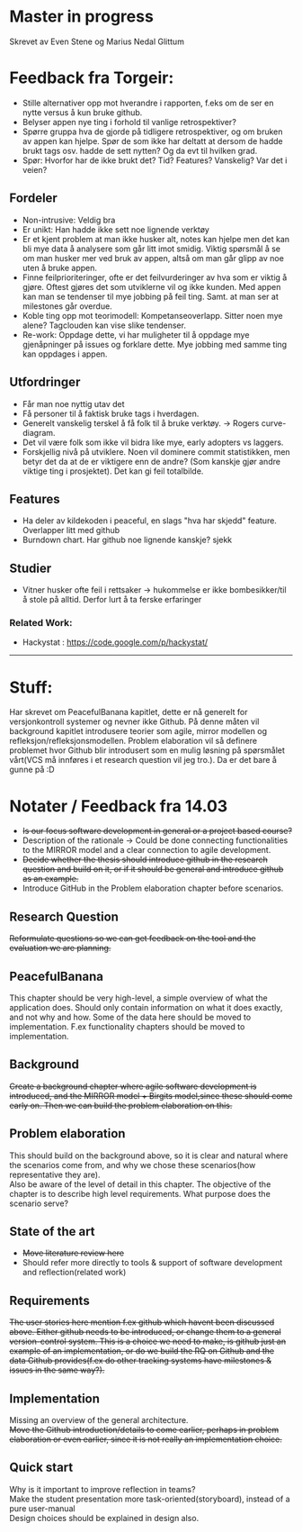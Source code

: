 Master in progress
======

Skrevet av Even Stene og Marius Nedal Glittum

# Feedback fra Torgeir:
* Stille alternativer opp mot hverandre i rapporten, f.eks om de ser en nytte versus å kun bruke github. 
* Belyser appen nye ting i forhold til vanlige retrospektiver?
* Spørre gruppa hva de gjorde på tidligere retrospektiver, og om bruken av appen kan hjelpe. Spør de som ikke har deltatt at dersom de hadde brukt tags osv. hadde de sett nytten? Og da evt til hvilken grad.  
* Spør: Hvorfor har de ikke brukt det? Tid? Features? Vanskelig? Var det i veien?

## Fordeler
* Non-intrusive: Veldig bra
* Er unikt: Han hadde ikke sett noe lignende verktøy
* Er et kjent problem at man ikke husker alt, notes kan hjelpe men det kan bli mye data å analysere som går litt imot smidig. Viktig spørsmål å se om man husker mer ved bruk av appen, altså om man går glipp av noe uten å bruke appen. 
* Finne feilprioriteringer, ofte er det feilvurderinger av hva som er viktig å gjøre. Oftest gjøres det som utviklerne vil og ikke kunden. Med appen kan man se tendenser til mye jobbing på feil ting. Samt. at man ser at milestones går overdue. 
* Koble ting opp mot teorimodell: Kompetanseoverlapp. Sitter noen mye alene? Tagclouden kan vise slike tendenser.
* Re-work: Oppdage dette, vi har muligheter til å oppdage mye gjenåpninger på issues og forklare dette. Mye jobbing med samme ting kan oppdages i appen. 

## Utfordringer
* Får man noe nyttig utav det
* Få personer til å faktisk bruke tags i hverdagen. 
* Generelt vanskelig terskel å få folk til å bruke verktøy. -> Rogers curve-diagram. 
* Det vil være folk som ikke vil bidra like mye, early adopters vs laggers. 
* Forskjellig nivå på utviklere. Noen vil dominere commit statistikken, men betyr det da at de er viktigere enn de andre? (Som kanskje gjør andre viktige ting i prosjektet). Det kan gi feil totalbilde. 

## Features
* Ha deler av kildekoden i peaceful, en slags "hva har skjedd" feature. Overlapper litt med github
* Burndown chart. Har github noe lignende kanskje? sjekk

## Studier
* Vitner husker ofte feil i rettsaker -> hukommelse er ikke bombesikker/til å stole på alltid. Derfor lurt å ta ferske erfaringer

### Related Work:
* Hackystat : https://code.google.com/p/hackystat/

___

# Stuff:
Har skrevet om PeacefulBanana kapitlet, dette er nå generelt for versjonkontroll systemer og nevner ikke Github. På denne måten vil background kapitlet introdusere teorier som agile, mirror modellen og refleksjon/refleksjonsmodellen. Problem elaboration vil så definere problemet hvor Github blir introdusert som en mulig løsning på spørsmålet vårt(VCS må innføres i et research question vil jeg tro.). Da er det bare å gunne på :D

# Notater / Feedback fra 14.03 
* ~~Is our focus software development in general or a project based course?~~
* Description of the rationale -> Could be done connecting functionalities to the MIRROR model and a clear connection to agile development.
* ~~Decide whether the thesis should introduce github in the research question and build on it, or if it should be general and introduce github as an example.~~
* Introduce GitHub in the Problem elaboration chapter before scenarios. 

## Research Question
~~Reformulate questions so we can get feedback on the tool and the evaluation we are planning.~~

## PeacefulBanana
This chapter should be very high-level, a simple overview of what the application does. Should only contain information on what it does exactly, and not why and how. Some of the data here should be moved to implementation. F.ex functionality chapters should be moved to implementation. 

## Background
~~Create a background chapter where agile software development is introduced, and the MIRROR model + Birgits model,since these should come early on. Then we can build the problem elaboration on this.~~

## Problem elaboration
This should build on the background above, so it is clear and natural where the scenarios come from, and why we chose these scenarios(how representative they are).   
Also be aware of the level of detail in this chapter. The objective of the chapter is to describe high level requirements. What purpose does the scenario serve?   

## State of the art
* ~~Move literature review here~~
* Should refer more directly to tools & support of software development and reflection(related work)

## Requirements
~~The user stories here mention f.ex github which havent been discussed above. Either github needs to be introduced, or change them to a general version-control system. This is a choice we need to make, is github just an example of an implementation, or do we build the RQ on Github and the data Github provides(f.ex do other tracking systems have milestones & issues in the same way?).~~ 

## Implementation
Missing an overview of the general architecture.   
~~Move the Github introduction/details to come earlier, perhaps in problem elaboration or even earlier, since it is not really an implementation choice.~~

## Quick start
Why is it important to improve reflection in teams?  
Make the student presentation more task-oriented(storyboard), instead of a pure user-manual  
Design choices should be explained in design also. 
